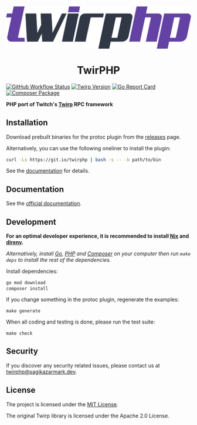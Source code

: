<p align="center">
  <a href="https://twirphp.github.io">
    <picture>
      <source media="(prefers-color-scheme: dark)" srcset="resources/logo-dark.png">
      <img alt="TwirPHP logo" src="resources/logo.png">
    </picture>
  </a>

  <h1 align="center">
    TwirPHP
  </h1>
</p>

[![GitHub Workflow Status](https://img.shields.io/github/actions/workflow/status/twirphp/twirp/ci.yaml?style=flat-square)](https://github.com/twirphp/twirp/actions/workflows/ci.yaml)
[![Twirp Version](http://img.shields.io/badge/twirp%20version-v7-orange.svg?style=flat-square)](https://twitchtv.github.io/twirp/docs/spec_v7.html)
[![Go Report Card](https://goreportcard.com/badge/github.com/twirphp/twirp?style=flat-square)](https://goreportcard.com/report/github.com/twirphp/twirp)
[![Composer Package](http://img.shields.io/badge/composer-twirp%2Ftwirp-green.svg?style=flat-square)](https://packagist.org/packages/twirp/twirp)

**PHP port of Twitch's [Twirp](https://twitchtv.github.io/twirp/) RPC framework**

## Installation

Download prebuilt binaries for the protoc plugin from the [releases](https://github.com/twirphp/twirp/releases) page.

Alternatively, you can use the following oneliner to install the plugin:

```bash
curl -Ls https://git.io/twirphp | bash -s -- -b path/to/bin
```

See the [documentation](https://twirphp.github.io/docs/installation) for details.

## Documentation

See the [official documentation](https://twirphp.github.io/).

## Development

**For an optimal developer experience, it is recommended to install [Nix](https://nixos.org/download.html) and [direnv](https://direnv.net/docs/installation.html).**

_Alternatively, install [Go](https://go.dev/dl/), [PHP](https://www.php.net/) and [Composer](https://getcomposer.org/download/) on your computer then run `make deps` to install the rest of the dependencies._

Install dependencies:

```shell
go mod download
composer install
```

If you change something in the protoc plugin, regenerate the examples:

```shell
make generate
```

When all coding and testing is done, please run the test suite:

```shell
make check
```

## Security

If you discover any security related issues, please contact us at [twirphp@sagikazarmark.dev](mailto:twirphp@sagikazarmark.dev).

## License

The project is licensed under the [MIT License](LICENSE).

The original Twirp library is licensed under the Apache 2.0 License.
